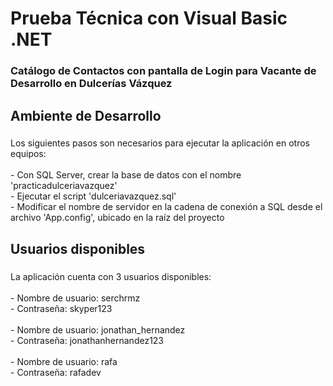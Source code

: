 <h1 align="left">Prueba Técnica con Visual Basic .NET</h1>

###

<h3 align="left">Catálogo de Contactos con pantalla de Login para Vacante de Desarrollo en Dulcerías Vázquez</h3>

###

<h2 align="left">Ambiente de Desarrollo</h2>

###

<p align="left">Los siguientes pasos son necesarios para ejecutar la aplicación en otros equipos:<br><br>- Con SQL Server, crear la base de datos con el nombre 'practicadulceriavazquez'<br>- Ejecutar el script 'dulceriavazquez.sql'<br>- Modificar el nombre de servidor en la cadena de conexión a SQL desde el archivo 'App.config', ubicado en la raíz del proyecto</p>

###

<h2 align="left">Usuarios disponibles</h2>

###

<p align="left">La aplicación cuenta con 3 usuarios disponibles: <br><br>- Nombre de usuario: serchrmz<br>- Contraseña: skyper123<br><br>- Nombre de usuario: jonathan_hernandez<br>- Contraseña: jonathanhernandez123<br><br>- Nombre de usuario: rafa<br>- Contraseña: rafadev</p>

###
